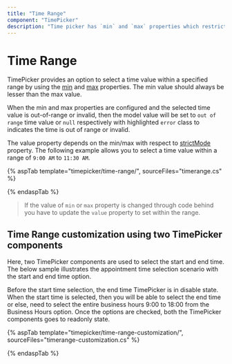 ```yaml
---
title: "Time Range"
component: "TimePicker"
description: "Time picker has `min` and `max` properties which restricts the user from selecting a value out of given time range"
---
```


# Time Range

TimePicker provides an option to select a time value within a specified range by using the
[min](https://help.syncfusion.com/cr/aspnetcore-js2/Syncfusion.EJ2.Calendars.TimePicker.html#Syncfusion_EJ2_Calendars_TimePicker_Min)
and
[max](https://help.syncfusion.com/cr/aspnetcore-js2/Syncfusion.EJ2.Calendars.TimePicker.html#Syncfusion_EJ2_Calendars_TimePicker_Max)
properties. The min value should always be
lesser than the max value.

When the min and max properties are configured and the selected time value is out-of-range or
invalid, then the model value will be set to `out of range` time value or `null` respectively
with highlighted `error` class to indicates the time is out of range or invalid.

The value property depends on the min/max with respect to [strictMode](https://help.syncfusion.com/cr/aspnetcore-js2/Syncfusion.EJ2.Calendars.TimePicker.html#Syncfusion_EJ2_Calendars_TimePicker_StrictMode) property.
The following example allows you to select a time value within a range of `9:00 AM` to `11:30 AM`.

{% aspTab template="timepicker/time-range/", sourceFiles="timerange.cs" %}

{% endaspTab %}

> If the value of `min` or `max` property is changed through code behind you have to
update the `value` property to set within the range.

## Time Range customization using two TimePicker components

Here, two TimePicker components are used to select the start and end time. The below sample illustrates the appointment time selection scenario with the start and end time option.

Before the start time selection, the end time TimePicker is in disable state. When the start time is selected, then you will be able to select the end time or else, need to select the entire business hours 9:00 to 18:00 from the Business Hours option. Once the options are checked, both the TimePicker components goes to readonly state.

{% aspTab template="timepicker/time-range-customization/", sourceFiles="timerange-customization.cs" %}

{% endaspTab %}